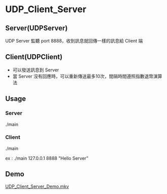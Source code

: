 # UDP_Client_Server

## Server(UDPServer)

UDP Server 監聽 port 8888，收到訊息就回傳一樣的訊息給 Client 端

## Client(UDPClient)

- 可以發送訊息到 Server
- 當 Server 沒有回應時，可以重新傳送最多10次，間隔時間遵照指數退幣演算法

## Usage

### Server

./main

### Client

./main <ip> <port> <message>

ex : ./main 127.0.0.1 8888 "Hello Server”

## Demo

[UDP_Client_Server_Demo.mkv](./UDP_Client_Server_Demo.mkv)